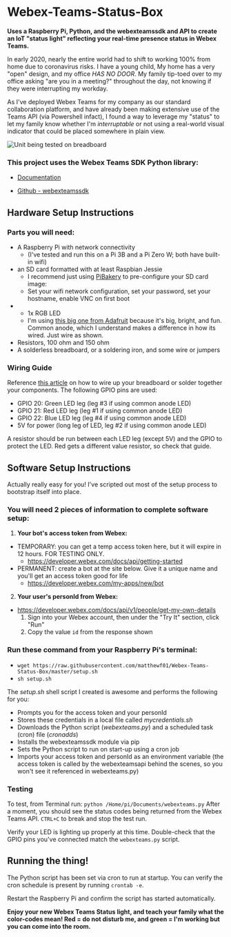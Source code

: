 # Webex-Teams-Status-Box
**Uses a Raspberry Pi, Python, and the webexteamssdk and API to create an IoT "status light" reflecting your real-time presence status in Webex Teams.**

In early 2020, nearly the entire world had to shift to working 100% from home due to coronavirus risks. I have a young child, My home has a very "open" design, and my office _HAS NO DOOR_. My family tip-toed over to my office asking "are you in a meeting?" throughout the day, not knowing if they were interrupting my workday. 

As I've deployed Webex Teams for my company as our standard collaboration platform, and have already been making extensive use of the Teams API (via Powershell infact), I found a way to leverage my "status" to let my family know whether I'm _interruptable_ or not using a real-world visual indicator that could be placed somewhere in plain view.

![Unit being tested on breadboard](https://github.com/matthewf01/Webex-Teams-Status-Box/raw/master/photos/unit_on_breadboard.jpg)

### This project uses the Webex Teams SDK Python library: ###

* [Documentation](https://webexteamssdk.readthedocs.io/en/latest/index.html)

* [Github - webexteamssdk](https://github.com/CiscoDevNet/webexteamssdk)


## Hardware Setup Instructions ##

### Parts you will need: ###
* A Raspberry Pi with network connectivity 
  * (I've tested and run this on a Pi 3B and a Pi Zero W; both have built-in wifi)
* an SD card formatted with at least Raspbian Jessie 
  * I recommend just using [PiBakery](https://www.pibakery.org/) to pre-configure your SD card image:
  * Set your wifi network configuration, set your password, set your hostname, enable VNC on first boot 
* * 1x RGB LED
  * I'm using [this big one from Adafruit](https://www.adafruit.com/product/848) because it's big, bright, and fun. Common anode, which I understand makes a difference in how its wired. Just wire as shown.
* Resistors, 100 ohm and 150 ohm
* A solderless breadboard, or a soldering iron, and some wire or jumpers

### Wiring Guide ###

Reference [this article](https://www.instructables.com/id/Raspberry-Pi-3-RGB-LED-With-Using-PWM/) on how to wire up your breadboard or solder together your components. The following GPIO pins are used:

* GPIO 20: Green LED leg (leg #3 if using common anode LED)
* GPIO 21: Red LED leg (leg #1 if using common anode LED)
* GPIO 22: Blue LED leg (leg #4 if using common anode LED)
* 5V for power (long leg of LED, leg #2 if using common anode LED)

A resistor should be run between each LED leg (except 5V) and the GPIO to protect the LED. Red gets a different value resistor, so check that guide.

## Software Setup Instructions ##
Actually really easy for you! I've scripted out most of the setup process to bootstrap itself into place.

### You will need 2 pieces of information to complete software setup: ###

1. **Your bot's access token from Webex:**
  * TEMPORARY: you can get a temp access token here, but it will expire in 12 hours. FOR TESTING ONLY.
    * https://developer.webex.com/docs/api/getting-started
  * PERMANENT: create a bot at the site below. Give it a unique name and you'll get an access token good for life
    * https://developer.webex.com/my-apps/new/bot

2. **Your user's personId from Webex:**
  * https://developer.webex.com/docs/api/v1/people/get-my-own-details
    1. Sign into your Webex account, then under the "Try It" section, click "Run"
    2. Copy the value `id` from the response shown


### Run these command from your Raspberry Pi's terminal: ###

* `wget https://raw.githubusercontent.com/matthewf01/Webex-Teams-Status-Box/master/setup.sh`
* `sh setup.sh`

The _setup.sh_ shell script I created is awesome and performs the following for you:
* Prompts you for the access token and your personId
* Stores these credentials in a local file called _mycredentials.sh_
* Downloads the Python script (_webexteams.py_) and a scheduled task (cron) file (_cronadds_)
* Installs the webexteamssdk module via pip
* Sets the Python script to run on start-up using a cron job
* Imports your access token and personId as an environment variable (the access token is called by the webexteamsapi behind the scenes, so you won't see it referenced in webexteams.py)

### Testing ###

To test, from Terminal run: `python /Home/pi/Documents/webexteams.py`
After a moment, you should see the status codes being returned from the Webex Teams API. `CTRL+C` to break and stop the test run.

Verify your LED is lighting up properly at this time. Double-check that the GPIO pins you've connected match the `webexteams.py` script.

## Running the thing! ##
The Python script has been set via cron to run at startup. You can verify the cron schedule is present by running `crontab -e`.

Restart the Raspberry Pi and confirm the script has started automatically. 

**Enjoy your new Webex Teams Status light, and teach your family what the color-codes mean! Red = do not disturb me, and green = I'm working but you can come into the room.**


